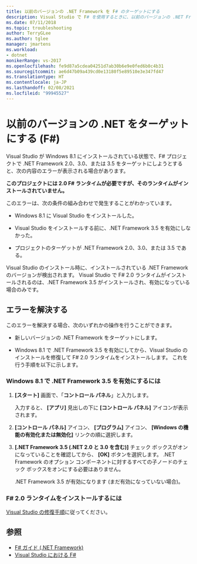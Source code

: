 ```yaml
---
title: 以前のバージョンの .NET Framework を F# のターゲットにする
description: Visual Studio で F# を使用するときに、以前のバージョンの .NET Framework をターゲットにする場合について説明します。
ms.date: 07/11/2018
ms.topic: troubleshooting
author: TerryGLee
ms.author: tglee
manager: jmartens
ms.workload:
- dotnet
monikerRange: vs-2017
ms.openlocfilehash: fe9d87a5cdea04251d7ab30b6e9e0fed6b0c4b31
ms.sourcegitcommit: ae6d47b09a439cd0e13180f5e89510e3e347fd47
ms.translationtype: HT
ms.contentlocale: ja-JP
ms.lasthandoff: 02/08/2021
ms.locfileid: "99945527"
---
```

# <a name="target-older-versions-of-net-f"></a>以前のバージョンの .NET をターゲットにする (F#)

Visual Studio が Windows 8.1 にインストールされている状態で、F# プロジェクトで .NET Framework 2.0、3.0、または 3.5 をターゲットにしようとすると、次の内容のエラーが表示される場合があります。

**このプロジェクトには 2.0 F# ランタイムが必要ですが、そのランタイムがインストールされていません。**

このエラーは、次の条件の組み合わせで発生することがわかっています。

- Windows 8.1 に Visual Studio をインストールした。

- Visual Studio をインストールする前に、.NET Framework 3.5 を有効にしなかった。

- プロジェクトのターゲットが .NET Framework 2.0、3.0、または 3.5 である。

Visual Studio のインストール時に、インストールされている .NET Framework のバージョンが検出されます。 Visual Studio で F# 2.0 ランタイムがインストールされるのは、.NET Framework 3.5 がインストールされ、有効になっている場合のみです。

## <a name="resolve-the-error"></a>エラーを解決する

このエラーを解決する場合、次のいずれかの操作を行うことができます。

- 新しいバージョンの .NET Framework をターゲットにします。

- Windows 8.1 で .NET Framework 3.5 を有効にしてから、Visual Studio のインストールを修復して F# 2.0 ランタイムをインストールします。 これを行う手順を以下に示します。

### <a name="to-enable-the-net-framework-35-on-windows-81"></a>Windows 8.1 で .NET Framework 3.5 を有効にするには

1. **[スタート]** 画面で、「**コントロール パネル**」と入力します。

   入力すると、 **[アプリ]** 見出しの下に **[コントロール パネル]** アイコンが表示されます。

2. **[コントロール パネル]** アイコン、 **[プログラム]** アイコン、 **[Windows の機能の有効化または無効化]** リンクの順に選択します。

3. **[.NET Framework 3.5 (.NET 2.0 と 3.0 を含む)]** チェック ボックスがオンになっていることを確認してから、 **[OK]** ボタンを選択します。 .NET Framework のオプション コンポーネントに対するすべての子ノードのチェック ボックスをオンにする必要はありません。

   .NET Framework 3.5 が有効になります (まだ有効になっていない場合)。

### <a name="to-install-the-f-20-runtime"></a>F# 2.0 ランタイムをインストールするには

[Visual Studio の修復手順](../install/repair-visual-studio.md)に従ってください。

## <a name="see-also"></a>参照

- [F# ガイド (.NET Framework)](/dotnet/fsharp/)
- [Visual Studio における F#](fsharp-visual-studio.md)
